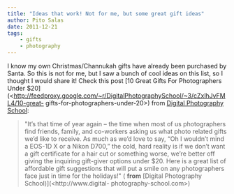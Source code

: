 ```yaml
---
title: "Ideas that work! Not for me, but some great gift ideas"
author: Pito Salas
date: 2011-12-21
tags:
    - gifts
    - photography
---
```




I know my own Christmas/Channukah gifts have already been purchased by Santa.
So this is not for me, but I saw a bunch of cool ideas on this list, so I
thought I would share it! Check this post [10 Great Gifts For Photographers
Under
$20](<http://feedproxy.google.com/~r/DigitalPhotographySchool/~3/cZxlhJvFML4/10-great-
gifts-for-photographers-under-20>) from [Digital Photography
School](<http://feeds.feedburner.com/digitalphotographyschool>):

> "It’s that time of year again – the time when most of us photographers find
> friends, family, and co-workers asking us what photo related gifts we’d like
> to receive. As much as we’d love to say, “Oh I wouldn’t mind a EOS-1D X or a
> Nikon D700,” the cold, hard reality is if we don’t want a gift certificate
> for a hair cut or something worse, we’re better off giving the inquiring
> gift-giver options under $20. Here is a great list of affordable gift
> suggestions that will put a smile on any photographers face just in time for
> the holidays!" ( **from** [Digital Photography School)](<http://www.digital-
> photography-school.com>)



